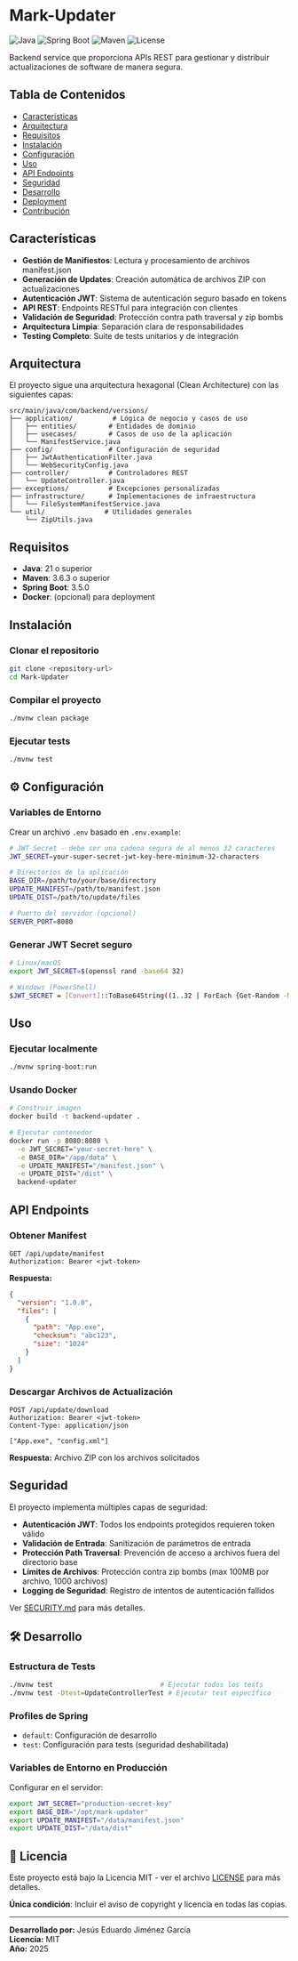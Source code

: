 # Mark-Updater

![Java](https://img.shields.io/badge/Java-21-orange.svg)
![Spring Boot](https://img.shields.io/badge/Spring%20Boot-3.5.0-brightgreen.svg)
![Maven](https://img.shields.io/badge/Maven-3.9.9-blue.svg)
![License](https://img.shields.io/badge/License-MIT-green.svg)

Backend service que proporciona APIs REST para gestionar y distribuir actualizaciones de software de manera segura.

## Tabla de Contenidos

- [Características](#-características)
- [Arquitectura](#-arquitectura)
- [Requisitos](#-requisitos)
- [Instalación](#-instalación)
- [Configuración](#-configuración)
- [Uso](#-uso)
- [API Endpoints](#-api-endpoints)
- [Seguridad](#-seguridad)
- [Desarrollo](#-desarrollo)
- [Deployment](#-deployment)
- [Contribución](#-contribución)

## Características

- **Gestión de Manifiestos**: Lectura y procesamiento de archivos manifest.json
- **Generación de Updates**: Creación automática de archivos ZIP con actualizaciones
- **Autenticación JWT**: Sistema de autenticación seguro basado en tokens
- **API REST**: Endpoints RESTful para integración con clientes
- **Validación de Seguridad**: Protección contra path traversal y zip bombs
- **Arquitectura Limpia**: Separación clara de responsabilidades
- **Testing Completo**: Suite de tests unitarios y de integración

## Arquitectura

El proyecto sigue una arquitectura hexagonal (Clean Architecture) con las siguientes capas:

```
src/main/java/com/backend/versions/
├── application/          # Lógica de negocio y casos de uso
│   ├── entities/        # Entidades de dominio
│   ├── usecases/        # Casos de uso de la aplicación
│   └── ManifestService.java
├── config/              # Configuración de seguridad
│   ├── JwtAuthenticationFilter.java
│   └── WebSecurityConfig.java
├── controller/          # Controladores REST
│   └── UpdateController.java
├── exceptions/          # Excepciones personalizadas
├── infrastructure/      # Implementaciones de infraestructura
│   └── FileSystemManifestService.java
└── util/               # Utilidades generales
    └── ZipUtils.java
```

## Requisitos

- **Java**: 21 o superior
- **Maven**: 3.6.3 o superior
- **Spring Boot**: 3.5.0
- **Docker**: (opcional) para deployment

## Instalación

### Clonar el repositorio
```bash
git clone <repository-url>
cd Mark-Updater
```

### Compilar el proyecto
```bash
./mvnw clean package
```

### Ejecutar tests
```bash
./mvnw test
```

## ⚙️ Configuración

### Variables de Entorno

Crear un archivo `.env` basado en `.env.example`:

```bash
# JWT Secret - debe ser una cadena segura de al menos 32 caracteres
JWT_SECRET=your-super-secret-jwt-key-here-minimum-32-characters

# Directorios de la aplicación
BASE_DIR=/path/to/your/base/directory
UPDATE_MANIFEST=/path/to/manifest.json
UPDATE_DIST=/path/to/update/files

# Puerto del servidor (opcional)
SERVER_PORT=8080
```

### Generar JWT Secret seguro
```bash
# Linux/macOS
export JWT_SECRET=$(openssl rand -base64 32)

# Windows (PowerShell)
$JWT_SECRET = [Convert]::ToBase64String((1..32 | ForEach {Get-Random -Maximum 256}))
```

## Uso

### Ejecutar localmente
```bash
./mvnw spring-boot:run
```

### Usando Docker
```bash
# Construir imagen
docker build -t backend-updater .

# Ejecutar contenedor
docker run -p 8080:8080 \
  -e JWT_SECRET="your-secret-here" \
  -e BASE_DIR="/app/data" \
  -e UPDATE_MANIFEST="/manifest.json" \
  -e UPDATE_DIST="/dist" \
  backend-updater
```

## API Endpoints

### Obtener Manifest
```http
GET /api/update/manifest
Authorization: Bearer <jwt-token>
```

**Respuesta:**
```json
{
  "version": "1.0.0",
  "files": [
    {
      "path": "App.exe",
      "checksum": "abc123",
      "size": "1024"
    }
  ]
}
```

### Descargar Archivos de Actualización
```http
POST /api/update/download
Authorization: Bearer <jwt-token>
Content-Type: application/json

["App.exe", "config.xml"]
```

**Respuesta:** Archivo ZIP con los archivos solicitados

## Seguridad

El proyecto implementa múltiples capas de seguridad:

- **Autenticación JWT**: Todos los endpoints protegidos requieren token válido
- **Validación de Entrada**: Sanitización de parámetros de entrada
- **Protección Path Traversal**: Prevención de acceso a archivos fuera del directorio base
- **Límites de Archivos**: Protección contra zip bombs (max 100MB por archivo, 1000 archivos)
- **Logging de Seguridad**: Registro de intentos de autenticación fallidos

Ver [SECURITY.md](SECURITY.md) para más detalles.

## 🛠️ Desarrollo

### Estructura de Tests
```bash
./mvnw test                           # Ejecutar todos los tests
./mvnw test -Dtest=UpdateControllerTest # Ejecutar test específico
```

### Profiles de Spring
- `default`: Configuración de desarrollo
- `test`: Configuración para tests (seguridad deshabilitada)

### Variables de Entorno en Producción
Configurar en el servidor:
```bash
export JWT_SECRET="production-secret-key"
export BASE_DIR="/opt/mark-updater"
export UPDATE_MANIFEST="/data/manifest.json"
export UPDATE_DIST="/data/dist"
```

## 📄 Licencia

Este proyecto está bajo la Licencia MIT - ver el archivo [LICENSE](LICENSE) para más detalles.

**Única condición**: Incluir el aviso de copyright y licencia en todas las copias.

---

**Desarrollado por:** Jesús Eduardo Jiménez García  
**Licencia:** MIT  
**Año:** 2025 
